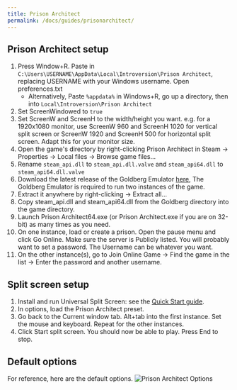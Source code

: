 ```yaml
---
title: Prison Architect
permalink: /docs/guides/prisonarchitect/
---
```


## Prison Architect setup
1. Press Window+R. Paste in `C:\Users\USERNAME\AppData\Local\Introversion\Prison Architect`, replacing USERNAME with your Windows username. Open preferences.txt
    * Alternatively, Paste `%appdata%` in Windows+R, go up a directory, then into `Local\Introversion\Prison Architect`
1. Set ScreenWindowed to `true`
1. Set ScreenW and ScreenH to the width/height you want. e.g. for a 1920x1080 monitor, use ScreenW 960 and ScreenH 1020 for vertical split screen or ScreenW 1920 and ScreenH 500 for horizontal split screen. Adapt this for your monitor size.
1. Open the game's directory by right-clicking Prison Architect in Steam -> Properties -> Local files -> Browse game files...
1. Rename `steam_api.dll` to `steam_api.dll.valve` and `steam_api64.dll` to `steam_api64.dll.valve`
1. Download the latest release of the Goldberg Emulator [here](https://gitlab.com/Mr_Goldberg/goldberg_emulator/releases), The Goldberg Emulator is required to run two instances of the game.
1. Extract it anywhere by right-clicking -> Extract all...
1. Copy steam_api.dll and steam_api64.dll from the Goldberg directory into the game directory.
1. Launch Prison Architect64.exe (or Prison Architect.exe if you are on 32-bit) as many times as you need.
1. On one instance, load or create a prison. Open the pause menu and click Go Online. Make sure the server is Publicly listed. You will probably want to set a password. The Username can be whatever you want.
1. On the other instance(s), go to Join Online Game -> Find the game in the list -> Enter the password and another username.

## Split screen setup
1. Install and run Universal Split Screen: see the [Quick Start guide](https://universalsplitscreen.github.io/docs/quickstart/).
1. In options, load the Prison Architect preset.
1. Go back to the Current window tab. Alt+tab into the first instance. Set the mouse and keyboard. Repeat for the other instances.
1. Click Start split screen. You should now be able to play. Press End to stop.

## Default options
For reference, here are the default options.
![Prison Architect Options](https://raw.githubusercontent.com/UniversalSplitScreen/UniversalSplitScreen.github.io/master/img/prisonarchitect_options.png)
